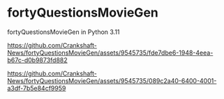 # fortyQuestionsMovieGen
fortyQuestionsMovieGen in Python 3.11

https://github.com/Crankshaft-News/fortyQuestionsMovieGen/assets/9545735/fde7dbe6-1948-4eea-b67c-d0b9873fd882

https://github.com/Crankshaft-News/fortyQuestionsMovieGen/assets/9545735/089c2a40-6400-4001-a3df-7b5e84cf9959


